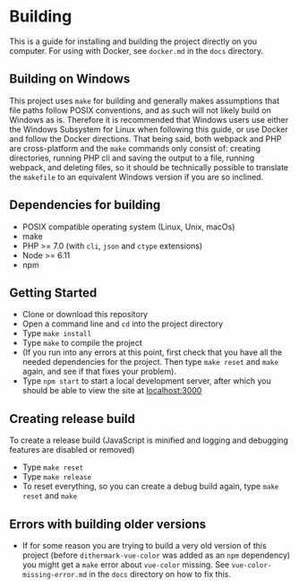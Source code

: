 # Building

This is a guide for installing and building the project directly on you computer. For using with Docker, see `docker.md` in the `docs` directory.

## Building on Windows

This project uses `make` for building and generally makes assumptions that file paths follow POSIX conventions, and as such will not likely build on Windows as is. Therefore it is recommended that Windows users use either the Windows Subsystem for Linux when following this guide, or use Docker and follow the Docker directions. That being said, both webpack and PHP are cross-platform and the `make` commands only consist of: creating directories, running PHP cli and saving the output to a file, running webpack, and deleting files, so it should be technically possible to translate the `makefile` to an equivalent Windows version if you are so inclined.

## Dependencies for building

* POSIX compatible operating system (Linux, Unix, macOs)
* make
* PHP >= 7.0 (with `cli`, `json` and `ctype` extensions)
* Node >= 6.11
* npm

## Getting Started

* Clone or download this repository
* Open a command line and `cd` into the project directory
* Type `make install`
* Type `make` to compile the project
* (If you run into any errors at this point, first check that you have all the needed dependencies for the project. Then type `make reset` and `make` again, and see if that fixes your problem).
* Type `npm start` to start a local development server, after which you should be able to view the site at [localhost:3000](http://localhost:3000)

## Creating release build

To create a release build (JavaScript is minified and logging and debugging features are disabled or removed)

* Type `make reset`
* Type `make release`
* To reset everything, so you can create a debug build again, type `make reset` and `make`

## Errors with building older versions

* If for some reason you are trying to build a very old version of this project (before `dithermark-vue-color` was added as an `npm` dependency) you might get a `make` error about `vue-color` missing. See `vue-color-missing-error.md` in the `docs` directory on how to fix this.